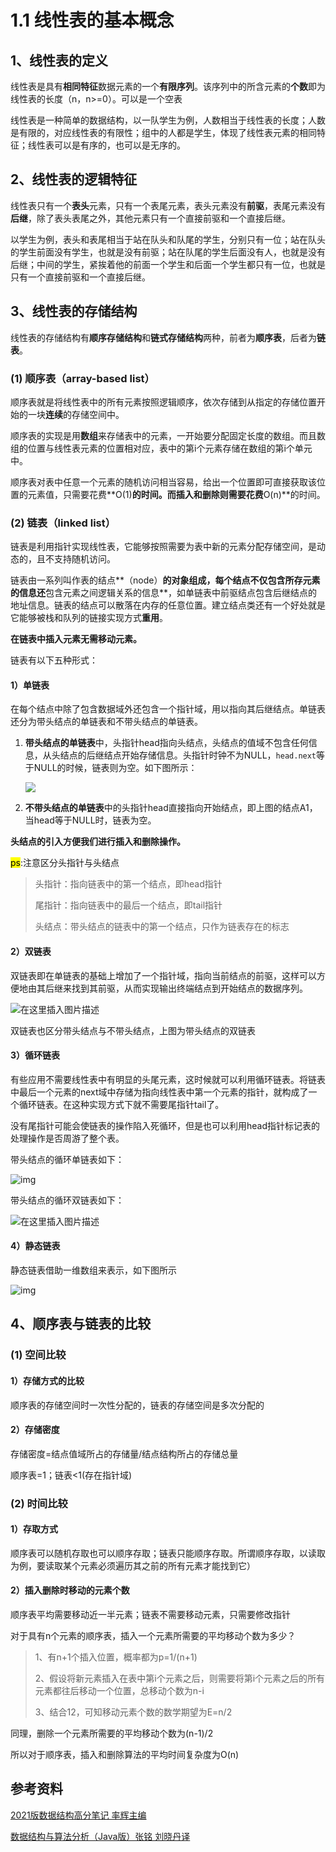 

# 1.1 线性表的基本概念

## 1、线性表的定义

线性表是具有**相同特征**数据元素的一个**有限序列**。该序列中的所含元素的**个数**即为线性表的长度（n，n>=0）。可以是一个空表

线性表是一种简单的数据结构，以一队学生为例，人数相当于线性表的长度；人数是有限的，对应线性表的有限性；组中的人都是学生，体现了线性表元素的相同特征；线性表可以是有序的，也可以是无序的。

## 2、线性表的逻辑特征

线性表只有一个**表头**元素，只有一个表尾元素，表头元素没有**前驱**，表尾元素没有**后继**，除了表头表尾之外，其他元素只有一个直接前驱和一个直接后继。

以学生为例，表头和表尾相当于站在队头和队尾的学生，分别只有一位；站在队头的学生前面没有学生，也就是没有前驱；站在队尾的学生后面没有人，也就是没有后继；中间的学生，紧挨着他的前面一个学生和后面一个学生都只有一位，也就是只有一个直接前驱和一个直接后继。

## 3、线性表的存储结构

线性表的存储结构有**顺序存储结构**和**链式存储结构**两种，前者为**顺序表**，后者为**链表**。

### (1) 顺序表（array-based list）

顺序表就是将线性表中的所有元素按照逻辑顺序，依次存储到从指定的存储位置开始的一块**连续**的存储空间中。

顺序表的实现是用**数组**来存储表中的元素，一开始要分配固定长度的数组。而且数组的位置与线性表元素的位置相对应，表中的第i个元素存储在数组的第i个单元中。

顺序表对表中任意一个元素的随机访问相当容易，给出一个位置即可直接获取该位置的元素值，只需要花费**O(1)**的时间。而插入和删除则需要花费**O(n)**的时间。

### (2) 链表（linked list）

链表是利用指针实现线性表，它能够按照需要为表中新的元素分配存储空间，是动态的，且不支持随机访问。

链表由一系列叫作表的结点**（node）**的对象组成，每个结点不仅包含所存元素的信息还**包含元素之间逻辑关系的信息**，如单链表中前驱结点包含后继结点的地址信息。链表的结点可以散落在内存的任意位置。建立结点类还有一个好处就是它能够被栈和队列的链接实现方式**重用**。

**在链表中插入元素无需移动元素。**

链表有以下五种形式：

#### 1）单链表

 在每个结点中除了包含数据域外还包含一个指针域，用以指向其后继结点。单链表还分为带头结点的单链表和不带头结点的单链表。

1. **带头结点的单链表**中，头指针head指向头结点，头结点的值域不包含任何信息，从头结点的后继结点开始存储信息。头指针时钟不为NULL，`head.next`等于NULL的时候，链表则为空。如下图所示：

   ![](https://img-blog.csdnimg.cn/c85d687263c64ff183594a745d441af1.png)

2. **不带头结点的单链表**中的头指针head直接指向开始结点，即上图的结点A1，当head等于NULL时，链表为空。

**头结点的引入方便我们进行插入和删除操作。**

<mark>ps</mark>:注意区分头指针与头结点

> 头指针：指向链表中的第一个结点，即head指针
>
> 尾指针：指向链表中的最后一个结点，即tail指针
>
> 头结点：带头结点的链表中的第一个结点，只作为链表存在的标志

#### 2）双链表

双链表即在单链表的基础上增加了一个指针域，指向当前结点的前驱，这样可以方便地由其后继来找到其前驱，从而实现输出终端结点到开始结点的数据序列。

![在这里插入图片描述](https://note-image-1307786938.cos.ap-beijing.myqcloud.com/typora/%2089c3c69ce221418889263cee2879c972.png)

双链表也区分带头结点与不带头结点，上图为带头结点的双链表

#### 3）循环链表

有些应用不需要线性表中有明显的头尾元素，这时候就可以利用循环链表。将链表中最后一个元素的next域中存储为指向线性表中第一个元素的指针，就构成了一个循环链表。在这种实现方式下就不需要尾指针tail了。

没有尾指针可能会使链表的操作陷入死循环，但是也可以利用head指针标记表的处理操作是否周游了整个表。

带头结点的循环单链表如下：

![img](https://note-image-1307786938.cos.ap-beijing.myqcloud.com/typora/%20393fa4dd9b7444a183c12dbf77a90bca.png)

带头结点的循环双链表如下：

![在这里插入图片描述](https://note-image-1307786938.cos.ap-beijing.myqcloud.com/typora/%209eb028d96bcb443e9c0abeaf8b55633f.png)

#### 4）静态链表

静态链表借助一维数组来表示，如下图所示

![img](https://note-image-1307786938.cos.ap-beijing.myqcloud.com/typora/%20936b0f0b10b243f4930f2efccafe8949.png)

## 4、顺序表与链表的比较

### (1) 空间比较

#### 1）存储方式的比较

顺序表的存储空间时一次性分配的，链表的存储空间是多次分配的

#### 2）存储密度

存储密度=结点值域所占的存储量/结点结构所占的存储总量

顺序表=1；链表<1(存在指针域)

### (2) 时间比较

#### 1）存取方式

顺序表可以随机存取也可以顺序存取；链表只能顺序存取。所谓顺序存取，以读取为例，要读取某个元素必须遍历其之前的所有元素才能找到它）

#### 2）插入删除时移动的元素个数

顺序表平均需要移动近一半元素；链表不需要移动元素，只需要修改指针

对于具有n个元素的顺序表，插入一个元素所需要的平均移动个数为多少？

> 1、有n+1个插入位置，概率都为p=1/(n+1)
>
> 2、假设将新元素插入在表中第i个元素之后，则需要将第i个元素之后的所有元素都往后移动一个位置，总移动个数为n-i
>
> 3、结合12，可知移动元素个数的数学期望为E=n/2

同理，删除一个元素所需要的平均移动个数为(n-1)/2

所以对于顺序表，插入和删除算法的平均时间复杂度为O(n)

## 参考资料

[2021版数据结构高分笔记 率辉主编]()

[数据结构与算法分析（Java版）张铭 刘晓丹译]()

